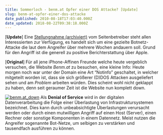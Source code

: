 ```yaml
---
title: Sommerloch - benm.at Opfer einer DOS Attacke? [Update]
slug: benm-at-opfer-einer-dos-attacke
date_published: 2010-08-18T17:03:40.000Z
date_updated: 2018-08-22T09:38:18.000Z
---
```


[**Update**] Eine [Stellungnahme (archiviert)](http://web.archive.org/web/20100828020343/http://www.benm.at:80/2010/08/19/momentane-serverprobleme-ddos-attacken-gegen-benm-at/) vom Seitenbetreiber steht allen Interessierten zur Verfügung, es handelt sich um eine gezielte Botnetz-Attacke die laut dem Angreifer über mehrere Wochen andauern soll. Grund für den Angriff ist die generell zu positive Berichterstattung über Apple.

[**Original**] Für all jene iPhone-Affinen Freunde welche heute vergeblich versuchen, die Website *Benm.at* zu besuchen, eine kleine Info: Heute morgen noch war unter der Domain eine Art “Notinfo” geschaltet, in welcher mitgeteilt worden ist, dass sie sich größerer (D)DOS Attacken ausgeliefert sehen und am *Problem* arbeiten würden. Dies scheint wohl nicht geklappt zu haben, denn seit geraumer Zeit ist die Website nun komplett down.

[![benm.at_down](//picdump.thafaker.de/2010/08/benm.at_down_thumb.png)](http://picdump.thafaker.de/2010/08/benm.at_down.png) Als **Denial of Service** wird in der digitalen Datenverarbeitung die Folge einer Überlastung von Infrastruktursystemen bezeichnet. Dies kann durch unbeabsichtigte Überlastungen verursacht werden oder durch einen mutwilligen Angriff auf einen Host (Server), einen Rechner oder sonstige Komponenten in einem Datennetz. Meist nutzen die Angreifer sogenannte Bot-Netze, um selbigen zu verstärken und tausendfach ausführen zu können.
